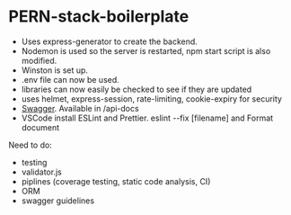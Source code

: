 # PERN-stack-boilerplate

- Uses express-generator to create the backend.
- Nodemon is used so the server is restarted, npm start script is also modified.
- Winston is set up.  
- .env file can now be used.  
- libraries can now easily be checked to see if they are updated
- uses helmet, express-session, rate-limiting, cookie-expiry for security
- [Swagger](https://itnext.io/setting-up-swagger-in-a-node-js-application-d3c4d7aa56d4). Available in /api-docs
- VSCode install ESLint and Prettier. eslint --fix [filename] and Format document

Need to do:
- testing
- validator.js
- piplines (coverage testing, static code analysis, CI)
- ORM
- swagger guidelines